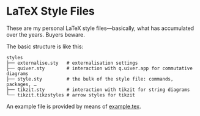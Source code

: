 # LaTeX Style Files

These are my personal LaTeX style files<!--
-->—basically, what has accumulated over the years.
Buyers beware.

The basic structure is like this:

    styles
    ├── externalise.sty   # externalisation settings
    ├── quiver.sty        # interaction with q.uiver.app for commutative diagrams
    ├── style.sty         # the bulk of the style file: commands, packages, …
    ├── tikzit.sty        # interaction with tikzit for string diagrams
    └── tikzit.tikzstyles # arrow styles for tikzit

An example file is provided by means of [example.tex](./example.tex).
